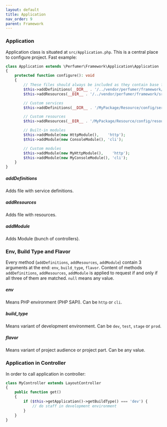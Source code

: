```yaml
---
layout: default
title: Application
nav_order: 9
parent: Framework
---
```


### Application

Application class is situated at `src/Application.php`.
This is a central place to configure project. Fast example:

```php
class Application extends \Perfumer\Framework\Application\Application
{
    protected function configure(): void
    {
        // These files should always be included as they contain base framework configuration
        $this->addDefinitions(__DIR__ . '/../vendor/perfumer/framework/src/Package/Framework/Resource/config/services.php');
        $this->addResources(__DIR__ . '/../vendor/perfumer/framework/src/Package/Framework/Resource/config/resources.php');

        // Custom services
        $this->addDefinitions(__DIR__ . '/MyPackage/Resource/config/services.php');

        // Custom resources
        $this->addResources(__DIR__ . '/MyPackage/Resource/config/resources.php');

        // Built-in modules
        $this->addModule(new HttpModule(),    'http');
        $this->addModule(new ConsoleModule(), 'cli');

        // Custom modules
        $this->addModule(new MyHttpModule(),    'http');
        $this->addModule(new MyConsoleModule(), 'cli');
    }
}
```

##### addDefinitions

Adds file with service definitions.

##### addResources

Adds file with resources.

##### addModule

Adds Module (bunch of controllers).

### Env, Build Type and Flavor

Every method (`addDefinitions`, `addResources`, `addModule`) contain 3 arguments at the end: `env`, `build_type`, `flavor`.
Content of methods `addDefinitions`, `addResources`, `addModule` is applied to request if and only if all three of them are matched. 
`null` means any value.

##### env

Means PHP environment (PHP SAPI). Can be `http` or `cli`.

##### build_type

Means variant of development environment. Can be `dev`, `test`, `stage` or `prod`.

##### flavor

Means variant of project audience or project part. Can be any value.

### Application in Controller

In order to call application in controller:

```php
class MyController extends LayoutController
{
    public function get()
    {
        if ($this->getApplication()->getBuildType() === 'dev') {
            // do staff in development environment
        }
    }
}
```  
